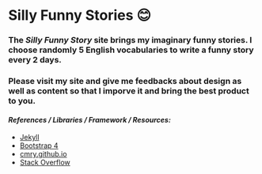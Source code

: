 # **Silly Funny Stories** :blush:

### The *Silly Funny Story* site brings my imaginary funny stories. I choose randomly 5 English vocabularies to write a funny story every 2 days.

### Please visit my site and give me feedbacks about design as well as content so that I imporve it and bring the best product to you. 


#### *References / Libraries / Framework / Resources:*
* [Jekyll](https://jekyllrb.com/)
* [Bootstrap 4](https://getbootstrap.com/)
* [cmry.github.io](https://github.com/cmry/cmry.github.io)
* [Stack Overflow](https://stackoverflow.com/)
